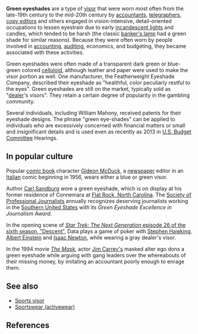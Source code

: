 **Green eyeshades** are a type of [visor](visor "wikilink") that were
worn most often from the late-19th century to the mid-20th century by
[accountants](accountant "wikilink"),
[telegraphers](telegrapher "wikilink"), [copy
editors](copy_editor "wikilink") and others engaged in vision-intensive,
detail-oriented occupations to lessen eyestrain due to early
[incandescent lights](incandescent_light "wikilink") and candles, which
tended to be harsh (the classic [banker's
lamp](banker's_lamp "wikilink") had a green shade for similar reasons).
Because they were often worn by people involved in
[accounting](accounting "wikilink"), [auditing](auditing "wikilink"),
economics, and budgeting, they became associated with these activities.

Green eyeshades were often made of a transparent dark green or
blue-green colored [celluloid](celluloid "wikilink"), although leather
and paper were used to make the visor portion as well. One manufacturer,
the Featherweight Eyeshade Company, described their eyeshade as
"healthful, color peculiarly restful to the eyes". Green eyeshades are
still on the market, typically sold as "[dealer](Croupier "wikilink")'s
visors". They retain a certain degree of popularity in the gambling
community.

Several individuals, including William Mahony, received patents for
their eyeshade designs. The phrase "green eye-shades" can be applied to
individuals who are excessively concerned with financial matters or
small and insignificant details and is used even as recently as 2013 in
[U.S. Budget Committee](U.S._Budget "wikilink") Hearings.

## In popular culture

Popular [comic book](comic_book "wikilink") character [Gideon
McDuck](Gideon_McDuck "wikilink"), a [newspaper](newspaper "wikilink")
editor in an [Italian](Italian_language "wikilink") comic beginning in
1956, wears either a blue or green visor.

Author [Carl Sandburg](Carl_Sandburg "wikilink") wore a green eyeshade,
which is on display at his former residence of Connemara at [Flat Rock,
North Carolina](Flat_Rock,_Henderson_County,_North_Carolina "wikilink").
The [Society of Professional
Journalists](Society_of_Professional_Journalists "wikilink") annually
recognizes deserving journalists working in the [Southern United
States](Southern_United_States "wikilink") with its *Green Eyeshade
Excellence in Journalism Award*.

In the opening scene of [*Star Trek: The Next Generation* episode 26 of
the sixth season,
"Descent"](Descent_(Star_Trek:_The_Next_Generation) "wikilink"), Data
plays a game of poker with [Stephen
Hawking](Stephen_Hawking "wikilink"), [Albert
Einstein](Albert_Einstein "wikilink") and [Isaac
Newton](Isaac_Newton "wikilink"), while wearing a gray dealer's visor.

In the 1994 movie [*The Mask*](The_Mask_(1994_film) "wikilink"), actor
[Jim Carrey's](Jim_Carrey "wikilink") masked alter ego dons a green
eyeshade while arguing with gang leaders over the whereabouts of their
missing money, by imitating an accountant poorly enough to enrage them.

## See also

-   [Sports visor](Sports_visor "wikilink")
-   [Sportswear (activewear)](Sportswear_(activewear) "wikilink")

## References